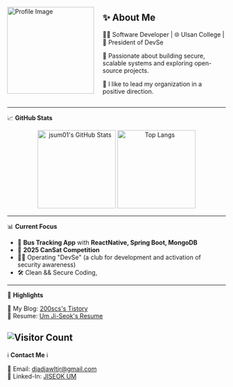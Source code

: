 <div align="left">

<div style="display: flex; align-items: center; gap: 20px;">

  <img src="https://github.com/user-attachments/assets/a8f3bad7-7820-4814-bf00-30d81ddd7e14" alt="Profile Image" width="200"/>

  <div>
    <h2>✨ About Me</h2>  
    <p>👨‍💻 Software Developer | 🌐 Ulsan College | 🚀 President of DevSe</p>
    <p>💙 Passionate about building secure, scalable systems and exploring open-source projects.</p>
    <p>💜 I like to lead my organization in a positive direction.</p>
  </div>

</div>


---

📈 **GitHub Stats**
  
<p align="center">
  <img src="https://github-readme-stats.vercel.app/api?username=jsum01&show_icons=true&theme=radical&hide=issues" alt="jsum01's GitHub Stats" height="180px"/>
  <img src="https://github-readme-stats.vercel.app/api/top-langs/?username=jsum01&layout=compact&theme=radical" alt="Top Langs" height="180px"/>
</p>

---

📊 **Current Focus**  
- 🚌 **Bus Tracking App** with **ReactNative, Spring Boot, MongoDB**
- 🚀 **2025 CanSat Competition**
- 👨‍💼 Operating "DevSe" (a club for development and activation of security awareness)
- 🛠️ Clean && Secure Coding, 

---

🌟 **Highlights**

🔗 My Blog: [200scs's Tistory](https://jsum01.tistory.com)  
📜 Resume: [Um Ji-Seok's Resume](https://jsum01.notion.site/UmJiseok-2e3ef5bd955e4649b6421d93cc2f6b73)

![Visitor Count](https://hits.seeyoufarm.com/api/count/incr/badge.svg?url=https%3A%2F%2Fgithub.com%2Fjsum01&count_bg=%2379C83D&title_bg=%23555555&icon=github.svg&icon_color=%23E7E7E7&title=Visitors&edge_flat=false)
---

ℹ **Contact Me** ℹ

📧 Email: [djadjawltjr@gmail.com](mailto:djadjawltjr@gmail.com)  
💼 Linked-In: [JISEOK UM](https://www.linkedin.com/in/jiseok-um-3b7a622a7/)
